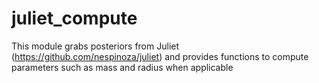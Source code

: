 # juliet_compute
This module grabs posteriors from Juliet (https://github.com/nespinoza/juliet) and provides functions to compute parameters such as mass and radius when applicable
